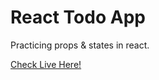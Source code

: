 # React Todo App

Practicing props & states in react.

[Check Live Here!](https://serhatbek.github.io/react-todo/)
